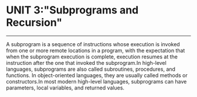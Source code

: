 # UNIT 3:"Subprograms and Recursion"
___

A subprogram is a sequence of instructions whose execution is invoked from one or more remote locations in a program, with the expectation that when the subprogram execution is complete, execution resumes at the instruction after the one that invoked the subprogram.In high-level languages, subprograms are also called subroutines, procedures, and functions. In object-oriented languages, they are usually called methods or constructors.In most modern high-level languages, subprograms can have parameters, local variables, and returned values. 

